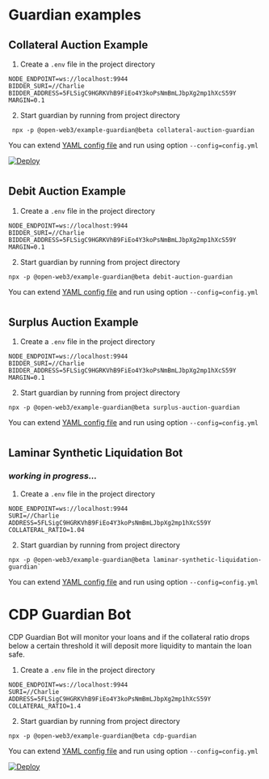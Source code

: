 # Guardian examples

## Collateral Auction Example

1. Create a `.env` file in the project directory

```
NODE_ENDPOINT=ws://localhost:9944
BIDDER_SURI=//Charlie
BIDDER_ADDRESS=5FLSigC9HGRKVhB9FiEo4Y3koPsNmBmLJbpXg2mp1hXcS59Y
MARGIN=0.1
```

2. Start guardian by running from project directory

```shell
 npx -p @open-web3/example-guardian@beta collateral-auction-guardian
```

You can extend [YAML config file](resources/collateral-auction-guardian.yml) and run using option `--config=config.yml`

[![Deploy](https://www.herokucdn.com/deploy/button.svg)](https://heroku.com/deploy?template=https://github.com/AcalaNetwork/collateral-auction-bot-template)

#

## Debit Auction Example

1. Create a `.env` file in the project directory

```
NODE_ENDPOINT=ws://localhost:9944
BIDDER_SURI=//Charlie
BIDDER_ADDRESS=5FLSigC9HGRKVhB9FiEo4Y3koPsNmBmLJbpXg2mp1hXcS59Y
MARGIN=0.1
```

2. Start guardian by running from project directory

```shell
npx -p @open-web3/example-guardian@beta debit-auction-guardian
```

You can extend [YAML config file](resources/debit-auction-guardian.yml) and run using option `--config=config.yml`

#

## Surplus Auction Example

1. Create a `.env` file in the project directory

```
NODE_ENDPOINT=ws://localhost:9944
BIDDER_SURI=//Charlie
BIDDER_ADDRESS=5FLSigC9HGRKVhB9FiEo4Y3koPsNmBmLJbpXg2mp1hXcS59Y
MARGIN=0.1
```

2. Start guardian by running from project directory

```shell
npx -p @open-web3/example-guardian@beta surplus-auction-guardian
```

You can extend [YAML config file](resources/surplus-auction-guardian.yml) and run using option `--config=config.yml`

#

## Laminar Synthetic Liquidation Bot

### _working in progress..._

1. Create a `.env` file in the project directory

```
NODE_ENDPOINT=ws://localhost:9944
SURI=//Charlie
ADDRESS=5FLSigC9HGRKVhB9FiEo4Y3koPsNmBmLJbpXg2mp1hXcS59Y
COLLATERAL_RATIO=1.04
```

2. Start guardian by running from project directory

```shell
npx -p @open-web3/example-guardian@beta laminar-synthetic-liquidation-guardian`
```

You can extend [YAML config file](resources/laminar-synthetic-liquidation-guardian.yml) and run using option `--config=config.yml`

#

# CDP Guardian Bot

CDP Guardian Bot will monitor your loans and if the collateral ratio drops
below a certain threshold it will deposit more liquidity to mantain the loan safe.

1. Create a `.env` file in the project directory

```
NODE_ENDPOINT=ws://localhost:9944
SURI=//Charlie
ADDRESS=5FLSigC9HGRKVhB9FiEo4Y3koPsNmBmLJbpXg2mp1hXcS59Y
COLLATERAL_RATIO=1.4
```

2. Start guardian by running from project directory

```shell
npx -p @open-web3/example-guardian@beta cdp-guardian
```

You can extend [YAML config file](resources/cdp-guardian.yml) and run using option `--config=config.yml`

[![Deploy](https://www.herokucdn.com/deploy/button.svg)](https://heroku.com/deploy?template=https://github.com/AcalaNetwork/cdp-bot-template)
